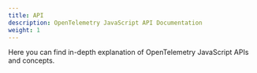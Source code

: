```yaml
---
title: API
description: OpenTelemetry JavaScript API Documentation
weight: 1
---
```


Here you can find in-depth explanation of OpenTelemetry JavaScript APIs and concepts.
